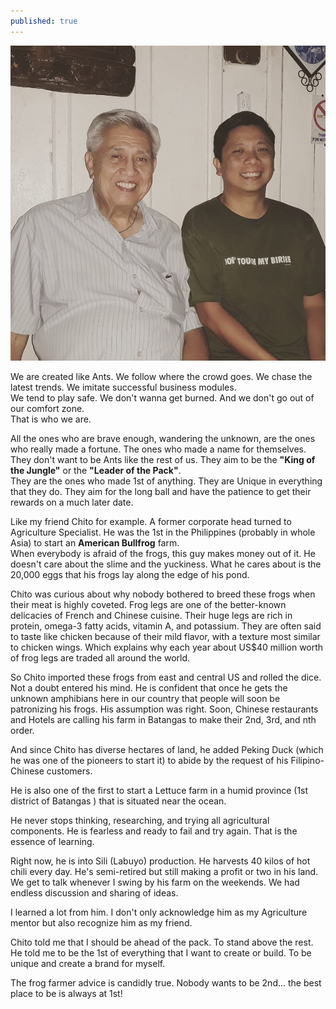 ```yaml
---
published: true
---
```

![Bullfrog](/images/Bullfrog.jpg)

We are created like Ants. We follow where the crowd goes. We chase the latest trends. We imitate successful business modules.   
We tend to play safe. We don't wanna get burned. And we don't go out of our comfort zone.   
That is who we are.

All the ones who are brave enough, wandering the unknown, are the ones who really made a fortune. The ones who made a name for themselves.   
They don't want to be Ants like the rest of us. They aim to be the **"King of the Jungle"** or the **"Leader of the Pack"**.   
They are the ones who made 1st of anything. They are Unique in everything that they do. 
They aim for the long ball and have the patience to get their rewards on a much later date.

Like my friend Chito for example. A former corporate head turned to Agriculture Specialist. He was the 1st in the Philippines (probably in whole Asia) to start an **American Bullfrog** farm.   
When everybody is afraid of the frogs, this guy makes money out of it. 
He doesn't care about the slime and the yuckiness. What he cares about is the 20,000 eggs that his frogs lay along the edge of his pond. 

Chito was curious about why nobody bothered to breed these frogs when their meat is highly coveted. 
Frog legs are one of the better-known delicacies of French and Chinese cuisine. Their huge legs are rich in protein, omega-3 fatty acids, vitamin A, and potassium. They are often said to taste like chicken because of their mild flavor, with a texture most similar to chicken wings.
Which explains why each year about US$40 million worth of frog legs are traded all around the world.

So Chito imported these frogs from east and central US and rolled the dice. Not a doubt entered his mind. He is confident that once he gets the unknown amphibians here in our country that people will soon be patronizing his frogs. 
His assumption was right. Soon, Chinese restaurants and Hotels are calling his farm in Batangas to make their 2nd, 3rd, and nth order. 

And since Chito has diverse hectares of land, he added Peking Duck (which he was one of the pioneers to start it) to abide by the request of his Filipino-Chinese customers.

He is also one of the first to start a Lettuce farm in a humid province (1st district of Batangas ) that is situated near the ocean. 

He never stops thinking, researching, and trying all agricultural components. He is fearless and ready to fail and try again.
That is the essence of learning.

Right now, he is into Sili (Labuyo) production. He harvests 40 kilos of hot chili every day. 
He's semi-retired but still making a profit or two in his land. 
We get to talk whenever I swing by his farm on the weekends. We had endless discussion and sharing of ideas.

I learned a lot from him. I don't only acknowledge him as my Agriculture mentor but also recognize him as my friend.

Chito told me that I should be ahead of the pack. To stand above the rest. 
He told me to be the 1st of everything that I want to create or build. 
To be unique and create a brand for myself.

The frog farmer advice is candidly true. Nobody wants to be 2nd... the best place to be is always at 1st!
